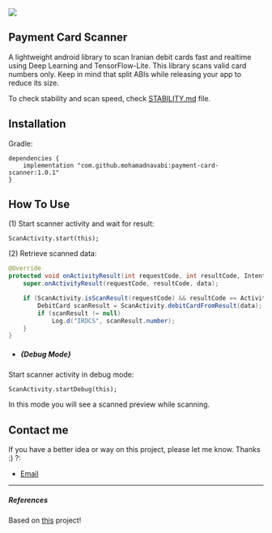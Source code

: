 [![](https://jitpack.io/v/mohamadnavabi/payment-card-scanner.svg)](https://jitpack.io/#mohamadnavabi/payment-card-scanner)

## Payment Card Scanner

A lightweight android library to scan Iranian debit cards fast and realtime using Deep Learning and TensorFlow-Lite.
This library scans valid card numbers only.
Keep in mind that split ABIs while releasing your app to reduce its size.

To check stability and scan speed, check [STABILITY.md](./STABILITY.md) file.

## Installation

Gradle:

```
dependencies {
    implementation "com.github.mohamadnavabi:payment-card-scanner:1.0.1"
}
```

## How To Use

(1) Start scanner activity and wait for result:
``` 
ScanActivity.start(this);
```

(2) Retrieve scanned data:
```java
@Override
protected void onActivityResult(int requestCode, int resultCode, Intent data) {
    super.onActivityResult(requestCode, resultCode, data);

    if (ScanActivity.isScanResult(requestCode) && resultCode == Activity.RESULT_OK && data != null) {
        DebitCard scanResult = ScanActivity.debitCardFromResult(data);
        if (scanResult != null)
            Log.d("IRDCS", scanResult.number);
    }
}
```

- ##### {Debug Mode}

Start scanner activity in debug mode:
``` 
ScanActivity.startDebug(this);
```
In this mode you will see a scanned preview while scanning.

## Contact me

If you have a better idea or way on this project, please let me know. Thanks :) ?:

- [Email](mailto:navabifar@gmail.com)


---

##### References

Based on [this](https://github.com/getbouncer/cardscan-android) project!
